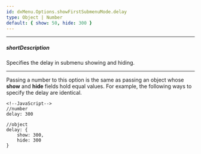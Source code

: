 ```yaml
---
id: dxMenu.Options.showFirstSubmenuMode.delay
type: Object | Number
default: { show: 50, hide: 300 }
---
```

---
##### shortDescription
Specifies the delay in submenu showing and hiding.

---
Passing a number to this option is the same as passing an object whose **show** and **hide** fields hold equal values. For example, the following ways to specify the delay are identical.

    <!--JavaScript-->
    //number
    delay: 300

    //object
    delay: {
        show: 300,
        hide: 300
    }